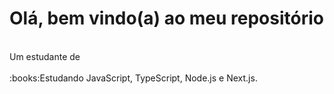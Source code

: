 # Olá, bem vindo(a) ao meu repositório
<br/>
Um estudante de <br/><br/>
:books:Estudando JavaScript, TypeScript, Node.js e Next.js.

